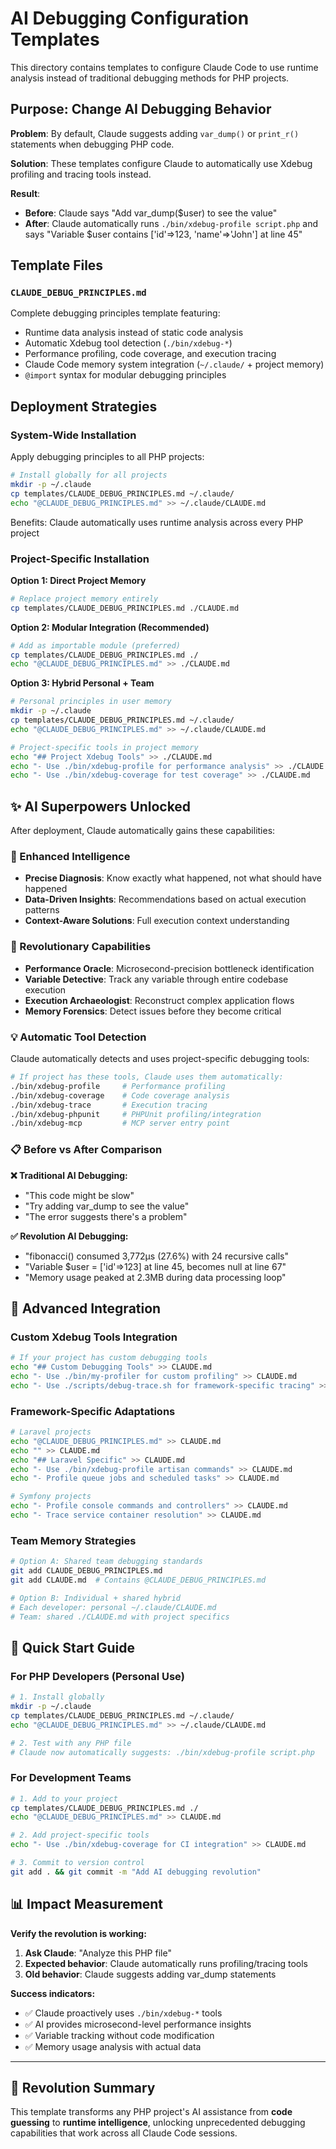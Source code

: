 # AI Debugging Configuration Templates

This directory contains templates to configure Claude Code to use runtime analysis instead of traditional debugging methods for PHP projects.

## Purpose: Change AI Debugging Behavior

**Problem**: By default, Claude suggests adding `var_dump()` or `print_r()` statements when debugging PHP code.

**Solution**: These templates configure Claude to automatically use Xdebug profiling and tracing tools instead.

**Result**: 
- **Before**: Claude says "Add var_dump($user) to see the value"
- **After**: Claude automatically runs `./bin/xdebug-profile script.php` and says "Variable $user contains ['id'=>123, 'name'=>'John'] at line 45"

## Template Files

### `CLAUDE_DEBUG_PRINCIPLES.md` 
Complete debugging principles template featuring:
- Runtime data analysis instead of static code analysis
- Automatic Xdebug tool detection (`./bin/xdebug-*`)
- Performance profiling, code coverage, and execution tracing
- Claude Code memory system integration (`~/.claude/` + project memory)
- `@import` syntax for modular debugging principles

## Deployment Strategies

### System-Wide Installation

Apply debugging principles to all PHP projects:

```bash
# Install globally for all projects
mkdir -p ~/.claude
cp templates/CLAUDE_DEBUG_PRINCIPLES.md ~/.claude/
echo "@CLAUDE_DEBUG_PRINCIPLES.md" >> ~/.claude/CLAUDE.md
```

Benefits: Claude automatically uses runtime analysis across every PHP project

### Project-Specific Installation

**Option 1: Direct Project Memory**
```bash
# Replace project memory entirely
cp templates/CLAUDE_DEBUG_PRINCIPLES.md ./CLAUDE.md
```

**Option 2: Modular Integration (Recommended)**
```bash
# Add as importable module (preferred)
cp templates/CLAUDE_DEBUG_PRINCIPLES.md ./
echo "@CLAUDE_DEBUG_PRINCIPLES.md" >> ./CLAUDE.md
```

**Option 3: Hybrid Personal + Team**
```bash
# Personal principles in user memory
mkdir -p ~/.claude
cp templates/CLAUDE_DEBUG_PRINCIPLES.md ~/.claude/
echo "@CLAUDE_DEBUG_PRINCIPLES.md" >> ~/.claude/CLAUDE.md

# Project-specific tools in project memory
echo "## Project Xdebug Tools" >> ./CLAUDE.md
echo "- Use ./bin/xdebug-profile for performance analysis" >> ./CLAUDE.md
echo "- Use ./bin/xdebug-coverage for test coverage" >> ./CLAUDE.md
```

## ✨ AI Superpowers Unlocked

After deployment, Claude automatically gains these capabilities:

### 🧠 Enhanced Intelligence
- **Precise Diagnosis**: Know exactly what happened, not what should have happened
- **Data-Driven Insights**: Recommendations based on actual execution patterns
- **Context-Aware Solutions**: Full execution context understanding

### 🚀 Revolutionary Capabilities  
- **Performance Oracle**: Microsecond-precision bottleneck identification
- **Variable Detective**: Track any variable through entire codebase execution
- **Execution Archaeologist**: Reconstruct complex application flows
- **Memory Forensics**: Detect issues before they become critical

### 💡 Automatic Tool Detection
Claude automatically detects and uses project-specific debugging tools:

```bash
# If project has these tools, Claude uses them automatically:
./bin/xdebug-profile     # Performance profiling
./bin/xdebug-coverage    # Code coverage analysis  
./bin/xdebug-trace       # Execution tracing
./bin/xdebug-phpunit     # PHPUnit profiling/integration
./bin/xdebug-mcp         # MCP server entry point
```

### 📋 Before vs After Comparison

**❌ Traditional AI Debugging:**
- "This code might be slow"
- "Try adding var_dump to see the value"
- "The error suggests there's a problem"

**✅ Revolution AI Debugging:**
- "fibonacci() consumed 3,772μs (27.6%) with 24 recursive calls"
- "Variable $user = ['id'=>123] at line 45, becomes null at line 67"
- "Memory usage peaked at 2.3MB during data processing loop"

## 🔧 Advanced Integration

### Custom Xdebug Tools Integration
```bash
# If your project has custom debugging tools
echo "## Custom Debugging Tools" >> CLAUDE.md
echo "- Use ./bin/my-profiler for custom profiling" >> CLAUDE.md  
echo "- Use ./scripts/debug-trace.sh for framework-specific tracing" >> CLAUDE.md
```

### Framework-Specific Adaptations
```bash
# Laravel projects
echo "@CLAUDE_DEBUG_PRINCIPLES.md" >> CLAUDE.md
echo "" >> CLAUDE.md
echo "## Laravel Specific" >> CLAUDE.md
echo "- Use ./bin/xdebug-profile artisan commands" >> CLAUDE.md
echo "- Profile queue jobs and scheduled tasks" >> CLAUDE.md

# Symfony projects  
echo "- Profile console commands and controllers" >> CLAUDE.md
echo "- Trace service container resolution" >> CLAUDE.md
```

### Team Memory Strategies
```bash
# Option A: Shared team debugging standards
git add CLAUDE_DEBUG_PRINCIPLES.md
git add CLAUDE.md  # Contains @CLAUDE_DEBUG_PRINCIPLES.md

# Option B: Individual + shared hybrid
# Each developer: personal ~/.claude/CLAUDE.md
# Team: shared ./CLAUDE.md with project specifics
```

## 🚀 Quick Start Guide

### For PHP Developers (Personal Use)
```bash
# 1. Install globally
mkdir -p ~/.claude
cp templates/CLAUDE_DEBUG_PRINCIPLES.md ~/.claude/
echo "@CLAUDE_DEBUG_PRINCIPLES.md" >> ~/.claude/CLAUDE.md

# 2. Test with any PHP file
# Claude now automatically suggests: ./bin/xdebug-profile script.php
```

### For Development Teams
```bash
# 1. Add to your project
cp templates/CLAUDE_DEBUG_PRINCIPLES.md ./
echo "@CLAUDE_DEBUG_PRINCIPLES.md" >> CLAUDE.md

# 2. Add project-specific tools
echo "- Use ./bin/xdebug-coverage for CI integration" >> CLAUDE.md

# 3. Commit to version control
git add . && git commit -m "Add AI debugging revolution"
```

## 📊 Impact Measurement

**Verify the revolution is working:**

1. **Ask Claude**: "Analyze this PHP file"
2. **Expected behavior**: Claude automatically runs profiling/tracing tools  
3. **Old behavior**: Claude suggests adding var_dump statements

**Success indicators:**
- ✅ Claude proactively uses `./bin/xdebug-*` tools
- ✅ AI provides microsecond-level performance insights  
- ✅ Variable tracking without code modification
- ✅ Memory usage analysis with actual data

---

## 🌟 Revolution Summary

This template transforms any PHP project's AI assistance from **code guessing** to **runtime intelligence**, unlocking unprecedented debugging capabilities that work across all Claude Code sessions.
